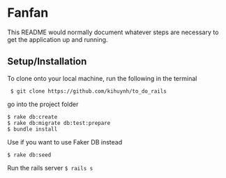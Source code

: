 # Fanfan

This README would normally document whatever steps are necessary to get the
application up and running.

## Setup/Installation

To clone onto your local machine, run the following in the terminal
```
 $ git clone https://github.com/kihuynh/to_do_rails
```
go into the project folder
```
$ rake db:create
$ rake db:migrate db:test:prepare
$ bundle install
```
Use if you want to use Faker DB instead <br>
```
$ rake db:seed
```

Run the rails server
`
$ rails s
`
